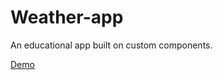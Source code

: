 # Weather-app

An educational app built on custom components.

[Demo](https://arthurgorbenko.github.io/Weather-app/)
